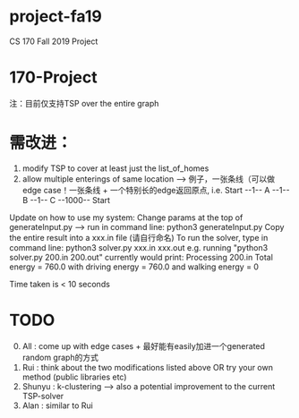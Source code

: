 # project-fa19
CS 170 Fall 2019 Project
# 170-Project

注：目前仅支持TSP over the entire graph
# 需改进：
1. modify TSP to cover at least just the list_of_homes
2. allow multiple enterings of same location --> 例子，一张条线（可以做edge case！一张条线 + 一个特别长的edge返回原点, i.e. Start --1-- A --1-- B --1-- C --1000-- Start

Update on how to use my system:
Change params at the top of generateInput.py --> run in command line: python3 generateInput.py
Copy the entire result into a xxx.in file (请自行命名)
To run the solver, type in command line: python3 solver.py xxx.in xxx.out
e.g. running "python3 solver.py 200.in 200.out" currently would print:
Processing 200.in
Total energy =  760.0  with driving energy =  760.0  and walking energy =  0

Time taken is < 10 seconds

# TODO
0. All : come up with edge cases + 最好能有easily加进一个generated random graph的方式
1. Rui : think about the two modifications listed above OR try your own method (public libraries etc)
2. Shunyu : k-clustering --> also a potential improvement to the current TSP-solver
3. Alan : similar to Rui